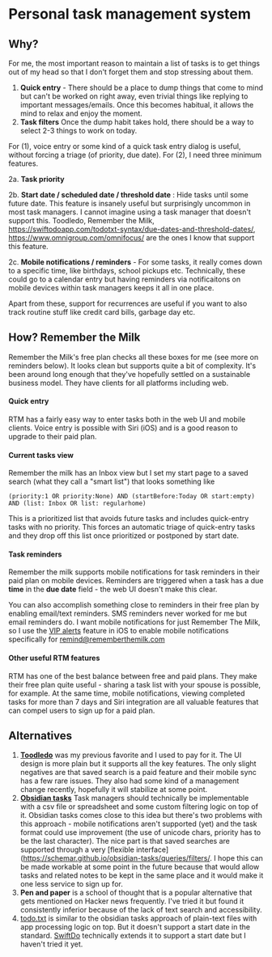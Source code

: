 
# Personal task management system

## Why?

For me, the most important reason to maintain a list of tasks is to get things out of my head so that I don't forget them and stop stressing about them.

1. **Quick entry** - There should be a place to dump things that come to mind but can't be worked on right away, even trivial things like replying to important messages/emails. Once this becomes habitual, it allows the mind to relax and enjoy the moment.
2. **Task filters** Once the dump habit takes hold, there should be a way to select 2-3 things to work on today.

For (1), voice entry or some kind of a quick task entry dialog is useful, without forcing a triage (of priority, due date).
For (2), I need three minimum features.

2a. **Task priority**

2b. **Start date / scheduled date / threshold date** : Hide tasks until some future date. This feature is insanely useful but surprisingly uncommon in most task managers. I cannot imagine using a task manager that doesn't support this. Toodledo, Remember the Milk, https://swiftodoapp.com/todotxt-syntax/due-dates-and-threshold-dates/, https://www.omnigroup.com/omnifocus/ are the ones I know that support this feature.

2c. **Mobile notifications / reminders** - For some tasks, it really comes down to a specific time, like birthdays, school pickups etc. Technically, these could go to a calendar entry but having reminders via notificaitons on mobile devices within task managers keeps it all in one place.

Apart from these, support for recurrences are useful if you want to also track routine stuff like credit card bills, garbage day etc.

## How? Remember the Milk
Remember the Milk's free plan checks all these boxes for me (see more on reminders below). It looks clean but supports quite a bit of complexity. It's been around long enough that they've hopefully settled on a sustainable business model. They have clients for all platforms including web.

#### Quick entry
RTM has a fairly easy way to enter tasks both in the web UI and mobile clients. Voice entry is possible with Siri (iOS) and is a good reason to upgrade to their paid plan.

#### Current tasks view
Remember the milk has an Inbox view but I set my start page to a saved search (what they call a "smart list") that looks something like

```(priority:1 OR priority:None) AND (startBefore:Today OR start:empty) AND (list: Inbox OR list: regularhome)```

This is a prioritized list that avoids future tasks and includes quick-entry tasks with no priority. This forces an automatic triage of quick-entry tasks and they drop off this list once prioritized or postponed by start date.

#### Task reminders
Remember the milk supports mobile notifications for task reminders in their paid plan on mobile devices. Reminders are triggered when a task has a due **time** in the **due date** field - the web UI doesn't make this clear.

You can also accomplish something close to reminders in their free plan by enabling email/text reminders. SMS reminders never worked for me but email reminders do. I want mobile notifications for just Remember The Milk, so I use the [VIP alerts](https://support.apple.com/en-al/HT207213#vip) feature in iOS to enable mobile notifications specifically for remind@rememberthemilk.com  

#### Other useful RTM features

RTM has one of the best balance between free and paid plans. They make their free plan quite useful - sharing a task list with your spouse is possible, for example. At the same time, mobile notifications, viewing completed tasks for more than 7 days and Siri integration are all valuable features that can compel users to sign up for a paid plan.

## Alternatives

1. **[Toodledo](https://www.toodledo.com)** was my previous favorite and I used to pay for it. The UI design is more plain but it supports all the key features. The only slight negatives are that saved search is a paid feature and their mobile sync has a few rare issues. They also had some kind of a management change recently, hopefully it will stabilize at some point.
2. **[Obsidian tasks](https://schemar.github.io/obsidian-tasks/)** Task managers should technically be implementable with a csv file or spreadsheet and some custom filtering logic on top of it. Obsidian tasks comes close to this idea but there's two problems with this approach - mobile notifications aren't supported (yet) and the task format could use improvement (the use of unicode chars, priority has to be the last character). The nice part is that saved searches are supported through a very [flexible interface](https://schemar.github.io/obsidian-tasks/queries/filters/. I hope this can be made workable at some point in the future because that would allow tasks and related notes to be kept in the same place and it would make it one less service to sign up for.
3. **Pen and paper** is a school of thought that is a popular alternative that gets mentioned on Hacker news frequently. I've tried it but found it consistently inferior because of the lack of text search and accessibility. 
4. [todo.txt](http://todotxt.org/) is similar to the obsidian tasks approach of plain-text files with app processing logic on top. But it doesn't support a start date in the standard. [SwiftDo](https://swiftodoapp.com/) technically extends it to support a start date but I haven't tried it yet.



